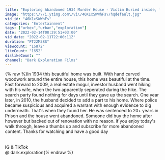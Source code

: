 ```yaml
---
title: "Exploring Abandoned 1934 Murder House - Victim Buried inside, found grave"
image: "https:\/\/i.ytimg.com\/vi\/46K1xSWWhFs\/hqdefault.jpg"
vid_id: "46K1xSWWhFs"
categories: "Entertainment"
tags: ["urbex","urban","exploration"]
date: "2022-02-14T00:29:51+03:00"
vid_date: "2022-02-11T22:00:11Z"
duration: "PT22M38S"
viewcount: "16872"
likeCount: "1652"
dislikeCount: ""
channel: "Dark Exploration Films"
---
```

{% raw %}In 1934 this beautiful home was built. With hand carved woodwork around the entire house, this home was beautiful at the time. Fast forward to 2009, a real estate mogul, investor husband went hiking with his wife, when the two apparently seperated during the hike. The search party found nothing for days until they gave up the search. One year later, in 2010, the husband decided to add a part to his home. Where police became suspicious and acquired a warrant with enough evidence to dig underneath. That's when they found her. He was sentenced to 20+ years in Prison and the house went abandoned. Someone did buy the home after however but backed out of renovation with no reason. If you enjoy today's walk through, leave a thumbs up and subscribe for more abandoned content. Thanks for watching and have a good day<br /><br /><br />IG &amp; TikTok<br /> @ dark.exploration{% endraw %}
